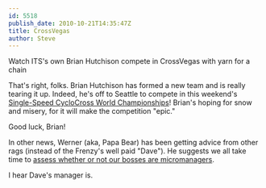 ```yaml
---
id: 5518
publish_date: 2010-10-21T14:35:47Z
title: CrossVegas
author: Steve
---
```

  
Watch ITS's own Brian Hutchison compete in CrossVegas with yarn for a chain

That's right, folks. Brian Hutchison has formed a new team and is really tearing it up. Indeed, he's off to Seattle to compete in this weekend's [Single-Speed CycloCross World Championships](http://www.sscxwc.org)! Brian's hoping for snow and misery, for it will make the competition "epic."

Good luck, Brian!

In other news, Werner (aka, Papa Bear) has been getting advice from other rags (instead of the Frenzy's well paid "Dave"). He suggests we all take time to [assess whether or not our bosses are micromanagers](http://chronicle.com/article/My-Boss-Is-a-Micromanager/124986/).

I hear Dave's manager is.